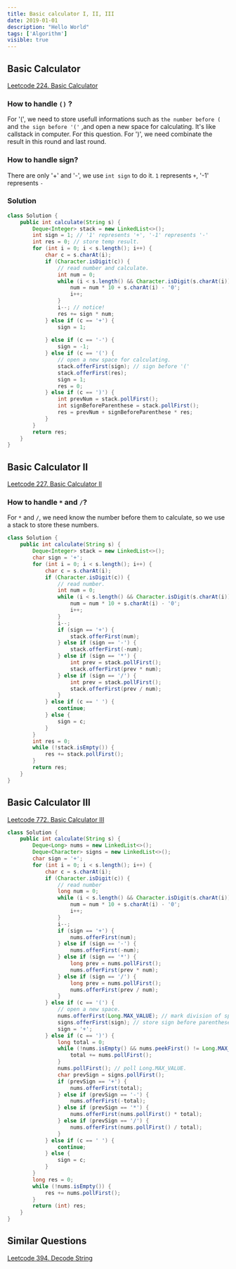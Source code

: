 ```yaml
---
title: Basic calculator I, II, III 
date: 2019-01-01
description: "Hello World"
tags: ['Algorithm']
visible: true
---
```


## Basic Calculator
[Leetcode 224. Basic Calculator](https://leetcode.com/problems/basic-calculator/)
### How to handle `()` ?
For '(', we need to store usefull informations such as `the number before (` and `the sign before '('` ,and open a new space for calculating. It's like callstack in computer. For this question.
For ')', we need combinate the result in this round and last round.
### How to handle sign?
There are only '+' and '-', we use `int sign` to do it. `1` represents `+`, '-1' represents `-`
### Solution
```java
class Solution {
    public int calculate(String s) {
        Deque<Integer> stack = new LinkedList<>();
        int sign = 1; // '1' represents '+', '-1' represents '-'
        int res = 0; // store temp result.
        for (int i = 0; i < s.length(); i++) {
            char c = s.charAt(i);
            if (Character.isDigit(c)) {
                // read number and calculate.
                int num = 0;
                while (i < s.length() && Character.isDigit(s.charAt(i))) {
                    num = num * 10 + s.charAt(i) - '0';
                    i++;
                }
                i--; // notice!
                res += sign * num;
            } else if (c == '+') {
                sign = 1;
                
            } else if (c == '-') {
                sign = -1;
            } else if (c == '(') {
                // open a new space for calculating.
                stack.offerFirst(sign); // sign before '('
                stack.offerFirst(res);
                sign = 1;
                res = 0;
            } else if (c == ')') {
                int prevNum = stack.pollFirst();
                int signBeforeParenthese = stack.pollFirst();
                res = prevNum + signBeforeParenthese * res;
            } 
        }
        return res;
    }
}
```

## Basic Calculator II
[Leetcode 227. Basic Calculator II](https://leetcode.com/problems/basic-calculator-ii/)
### How to handle `*` and `/`?
For `*` and `/`, we need know the number before them to calculate, so we use a stack to store these numbers.
```java
class Solution {
    public int calculate(String s) {
        Deque<Integer> stack = new LinkedList<>();
        char sign = '+';
        for (int i = 0; i < s.length(); i++) {
            char c = s.charAt(i);
            if (Character.isDigit(c)) {
                // read number.
                int num = 0;
                while (i < s.length() && Character.isDigit(s.charAt(i))) {
                    num = num * 10 + s.charAt(i) - '0';
                    i++;
                }
                i--;
                if (sign == '+') {
                    stack.offerFirst(num);
                } else if (sign == '-') {
                    stack.offerFirst(-num);
                } else if (sign == '*') {
                    int prev = stack.pollFirst();
                    stack.offerFirst(prev * num);
                } else if (sign == '/') {
                    int prev = stack.pollFirst();
                    stack.offerFirst(prev / num);
                }
            } else if (c == ' ') {
                continue;
            } else {
                sign = c;
            }
        }
        int res = 0;
        while (!stack.isEmpty()) {
            res += stack.pollFirst();
        }
        return res;
    }
}
```
## Basic Calculator III
[Leetcode 772. Basic Calculator III](https://leetcode.com/problems/basic-calculator-iii/)
```java
class Solution {
    public int calculate(String s) {
        Deque<Long> nums = new LinkedList<>();
        Deque<Character> signs = new LinkedList<>();
        char sign = '+';
        for (int i = 0; i < s.length(); i++) {
            char c = s.charAt(i);
            if (Character.isDigit(c)) {
                // read number
                long num = 0;
                while (i < s.length() && Character.isDigit(s.charAt(i))) {
                    num = num * 10 + s.charAt(i) - '0';
                    i++;
                }
                i--;
                if (sign == '+') {
                    nums.offerFirst(num);
                } else if (sign == '-') {
                    nums.offerFirst(-num);
                } else if (sign == '*') {
                    long prev = nums.pollFirst();
                    nums.offerFirst(prev * num);
                } else if (sign == '/') {
                    long prev = nums.pollFirst();
                    nums.offerFirst(prev / num);
                }
            } else if (c == '(') {
                // open a new space.
                nums.offerFirst(Long.MAX_VALUE); // mark division of spaces.
                signs.offerFirst(sign); // store sign before parenthese.
                sign = '+';
            } else if (c == ')') {
                long total = 0;
                while (!nums.isEmpty() && nums.peekFirst() != Long.MAX_VALUE) {
                    total += nums.pollFirst();
                }
                nums.pollFirst(); // poll Long.MAX_VALUE.
                char prevSign = signs.pollFirst();
                if (prevSign == '+') {
                    nums.offerFirst(total);
                } else if (prevSign == '-') {
                    nums.offerFirst(-total);
                } else if (prevSign == '*') {
                    nums.offerFirst(nums.pollFirst() * total);
                } else if (prevSign == '/') {
                    nums.offerFirst(nums.pollFirst() / total);
                }
            } else if (c == ' ') {
                continue;
            } else {
                sign = c;
            }
        }
        long res = 0;
        while (!nums.isEmpty()) {
            res += nums.pollFirst();
        }
        return (int) res;
    }
}
```
## Similar Questions
[Leetcode 394. Decode String](https://leetcode.com/problems/decode-string/)